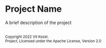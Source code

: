 # Project Name

A brief description of the project



<br><sub>
Copyright 2022 Vít Kozel.
<br></sub><sub>
Project, Licensed under the Apache License, Version 2.0
